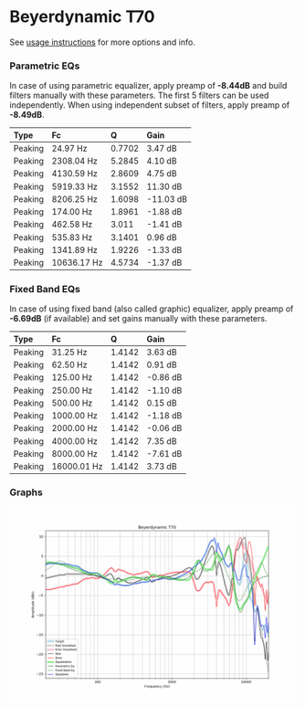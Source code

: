 # Beyerdynamic T70
See [usage instructions](https://github.com/jaakkopasanen/AutoEq#usage) for more options and info.

### Parametric EQs
In case of using parametric equalizer, apply preamp of **-8.44dB** and build filters manually
with these parameters. The first 5 filters can be used independently.
When using independent subset of filters, apply preamp of **-8.49dB**.

| Type    | Fc          |      Q | Gain      |
|:--------|:------------|:-------|:----------|
| Peaking | 24.97 Hz    | 0.7702 | 3.47 dB   |
| Peaking | 2308.04 Hz  | 5.2845 | 4.10 dB   |
| Peaking | 4130.59 Hz  | 2.8609 | 4.75 dB   |
| Peaking | 5919.33 Hz  | 3.1552 | 11.30 dB  |
| Peaking | 8206.25 Hz  | 1.6098 | -11.03 dB |
| Peaking | 174.00 Hz   | 1.8961 | -1.88 dB  |
| Peaking | 462.58 Hz   | 3.011  | -1.41 dB  |
| Peaking | 535.83 Hz   | 3.1401 | 0.96 dB   |
| Peaking | 1341.89 Hz  | 1.9226 | -1.33 dB  |
| Peaking | 10636.17 Hz | 4.5734 | -1.37 dB  |

### Fixed Band EQs
In case of using fixed band (also called graphic) equalizer, apply preamp of **-6.69dB**
(if available) and set gains manually with these parameters.

| Type    | Fc          |      Q | Gain     |
|:--------|:------------|:-------|:---------|
| Peaking | 31.25 Hz    | 1.4142 | 3.63 dB  |
| Peaking | 62.50 Hz    | 1.4142 | 0.91 dB  |
| Peaking | 125.00 Hz   | 1.4142 | -0.86 dB |
| Peaking | 250.00 Hz   | 1.4142 | -1.10 dB |
| Peaking | 500.00 Hz   | 1.4142 | 0.15 dB  |
| Peaking | 1000.00 Hz  | 1.4142 | -1.18 dB |
| Peaking | 2000.00 Hz  | 1.4142 | -0.06 dB |
| Peaking | 4000.00 Hz  | 1.4142 | 7.35 dB  |
| Peaking | 8000.00 Hz  | 1.4142 | -7.61 dB |
| Peaking | 16000.01 Hz | 1.4142 | 3.73 dB  |

### Graphs
![](./Beyerdynamic%20T70.png)